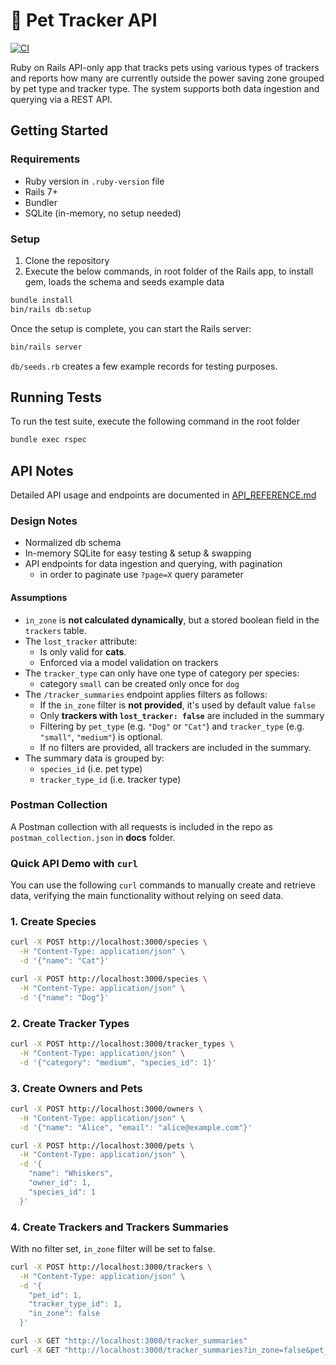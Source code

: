 # 🐾 Pet Tracker API

[![CI](https://github.com/ibalosh/pet_tracker/actions/workflows/ci.yml/badge.svg)](https://github.com/ibalosh/pet_tracker/actions/workflows/ci.yml)

Ruby on Rails API-only app that tracks pets using various types of trackers and reports how many are currently outside the 
power saving zone grouped by pet type and tracker type. The system supports both data ingestion and querying via a REST API.

## Getting Started

### Requirements
- Ruby version in `.ruby-version` file 
- Rails 7+
- Bundler
- SQLite (in-memory, no setup needed)

### Setup

1. Clone the repository 
2. Execute the below commands, in root folder of the Rails app, to install gem, loads the schema and seeds example data

```bash
bundle install
bin/rails db:setup
```

Once the setup is complete, you can start the Rails server:

```bash
bin/rails server
```

`db/seeds.rb` creates a few example records for testing purposes.

## Running Tests

To run the test suite, execute the following command in the root folder

```bash
bundle exec rspec
```

## API Notes

Detailed API usage and endpoints are documented in [API_REFERENCE.md](API_REFERENCE.md)

### Design Notes

- Normalized db schema
- In-memory SQLite for easy testing & setup & swapping
- API endpoints for data ingestion and querying, with pagination
  - in order to paginate use `?page=X` query parameter

#### Assumptions

- `in_zone` is **not calculated dynamically**, but a stored boolean field in the `trackers` table.
- The `lost_tracker` attribute:
    - Is only valid for **cats**.
    - Enforced via a model validation on trackers
- The `tracker_type` can only have one type of category per species:
  - category `small` can be created only once for `dog`
- The `/tracker_summaries` endpoint applies filters as follows:
    - If the `in_zone` filter is **not provided**, it's used by default value `false`
    - Only **trackers with `lost_tracker: false`** are included in the summary
    - Filtering by `pet_type` (e.g. `"Dog"` or `"Cat"`) and `tracker_type` (e.g. `"small"`, `"medium"`) is optional.
    - If no filters are provided, all trackers are included in the summary.
- The summary data is grouped by:
    - `species_id` (i.e. pet type)
    - `tracker_type_id` (i.e. tracker type)

### Postman Collection

A Postman collection with all requests is included in the repo as `postman_collection.json` in **docs** folder.

### Quick API Demo with `curl`

You can use the following `curl` commands to manually create and retrieve data, verifying the main 
functionality without relying on seed data.

### 1. Create Species

```bash
curl -X POST http://localhost:3000/species \
  -H "Content-Type: application/json" \
  -d '{"name": "Cat"}'

curl -X POST http://localhost:3000/species \
  -H "Content-Type: application/json" \
  -d '{"name": "Dog"}'
```
### 2. Create Tracker Types

```bash
curl -X POST http://localhost:3000/tracker_types \
  -H "Content-Type: application/json" \
  -d '{"category": "medium", "species_id": 1}'
```
### 3. Create Owners and Pets

```bash
curl -X POST http://localhost:3000/owners \
  -H "Content-Type: application/json" \
  -d '{"name": "Alice", "email": "alice@example.com"}'

curl -X POST http://localhost:3000/pets \
  -H "Content-Type: application/json" \
  -d '{
    "name": "Whiskers",
    "owner_id": 1,
    "species_id": 1
  }'
```

### 4. Create Trackers and Trackers Summaries

With no filter set, `in_zone` filter will be set to false.

```bash
curl -X POST http://localhost:3000/trackers \
  -H "Content-Type: application/json" \
  -d '{
    "pet_id": 1,
    "tracker_type_id": 1,
    "in_zone": false
  }'

curl -X GET "http://localhost:3000/tracker_summaries"
curl -X GET "http://localhost:3000/tracker_summaries?in_zone=false&pet_type=Cat&tracker_type=medium"
```